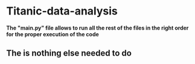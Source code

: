 # Titanic-data-analysis
**The "main.py" file allows to run all the rest of the files in the right order for the proper execution of the code**
## The is nothing else needed to do 
